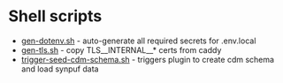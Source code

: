 # Shell scripts
- [gen-dotenv.sh](gen-dotenv.sh) - auto-generate all required secrets for .env.local
- [gen-tls.sh](gen-tls.sh) - copy TLS__INTERNAL__* certs from caddy
- [trigger-seed-cdm-schema.sh](trigger-seed-cdm-schema.sh) - triggers plugin to create cdm schema and load synpuf data